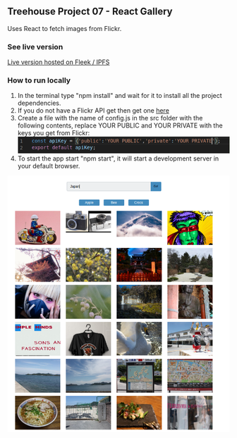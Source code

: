 ## Treehouse Project 07 - React Gallery

Uses React to fetch images from Flickr. 

### See live version
[Live version hosted on Fleek / IPFS](https://reactgallery.on.fleek.co/)

### How to run locally
1. In the terminal type "npm install" and wait for it to install all the project dependencies.
2. If you do not have a Flickr API get then get one [here](https://www.flickr.com/services/api/misc.api_keys.html)
3. Create a file with the name of config.js in the src folder with the following contents, replace YOUR PUBLIC and YOUR PRIVATE with the keys you get from Flickr:
![](sample_config_file.png)
4. To start the app start "npm start", it will start a development server in your default browser.


![](flickr_example.png)
